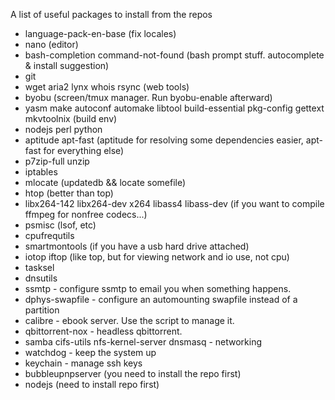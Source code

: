 A list of useful packages to install from the repos

- language-pack-en-base (fix locales)
- nano (editor)
- bash-completion command-not-found (bash prompt stuff. autocomplete & install suggestion)
- git
- wget aria2 lynx whois rsync (web tools)
- byobu (screen/tmux manager. Run byobu-enable afterward)
- yasm make autoconf automake libtool build-essential pkg-config gettext mkvtoolnix (build env)
- nodejs perl python
- aptitude apt-fast (aptitude for resolving some dependencies easier, apt-fast for everything else)
- p7zip-full unzip
- iptables
- mlocate (updatedb && locate somefile)
- htop (better than top)
- libx264-142 libx264-dev x264 libass4 libass-dev (if you want to compile ffmpeg for nonfree codecs...)
- psmisc (lsof, etc)
- cpufrequtils
- smartmontools (if you have a usb hard drive attached)
- iotop iftop (like top, but for viewing network and io use, not cpu)
- tasksel
- dnsutils
- ssmtp - configure ssmtp to email you when something happens.
- dphys-swapfile - configure an automounting swapfile instead of a partition
- calibre - ebook server. Use the script to manage it.
- qbittorrent-nox - headless qbittorrent.
- samba cifs-utils nfs-kernel-server dnsmasq - networking
- watchdog - keep the system up
- keychain - manage ssh keys
- bubbleupnpserver (you need to install the repo first)
- nodejs (need to install repo first)
